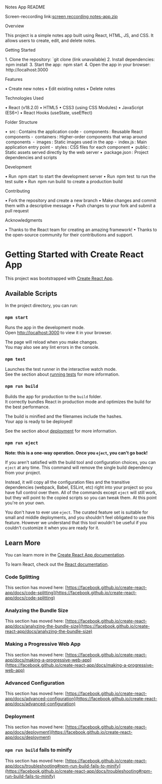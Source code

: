 Notes App README

Screen-reccording link:[screen reccording notes-app.zip](https://github.com/user-attachments/files/16058686/screen.reccording.notes-app.zip)



Overview

This project is a simple notes app built using React, HTML, JS, and CSS. It allows users to create, edit, and delete notes.

Getting Started

1.⁠ ⁠Clone the repository: `git clone (link unavailable)
2.⁠ ⁠Install dependencies: ⁠ npm install ⁠
3.⁠ ⁠Start the app: ⁠ npm start ⁠
4.⁠ ⁠Open the app in your browser: ⁠ http://localhost:3000 ⁠

Features

•⁠  ⁠Create new notes
•⁠  ⁠Edit existing notes
•⁠  ⁠Delete notes


Technologies Used

•⁠  ⁠React (v18.2.0)
•⁠  ⁠HTML5
•⁠  ⁠CSS3 (using CSS Modules)
•⁠  ⁠JavaScript (ES6+)
•⁠  ⁠React Hooks (useState, useEffect)

Folder Structure

•⁠  ⁠⁠ src ⁠: Contains the application code
    - ⁠ components ⁠: Reusable React components
    - ⁠ containers ⁠: Higher-order components that wrap around ⁠ components ⁠
    - ⁠ images ⁠: Static images used in the app
    - ⁠ index.js ⁠: Main application entry point
    - ⁠ styles ⁠: CSS files for each component
•⁠  ⁠⁠ public ⁠: Static assets served directly by the web server
•⁠  ⁠⁠ package.json ⁠: Project dependencies and scripts

Development

•⁠  ⁠Run ⁠ npm start ⁠ to start the development server
•⁠  ⁠Run ⁠ npm test ⁠ to run the test suite
•⁠  ⁠Run ⁠ npm run build ⁠ to create a production build

Contributing

•⁠  ⁠Fork the repository and create a new branch
•⁠  ⁠Make changes and commit them with a descriptive message
•⁠  ⁠Push changes to your fork and submit a pull request


Acknowledgments

•⁠  ⁠Thanks to the React team for creating an amazing framework!
•⁠  ⁠Thanks to the open-source community for their contributions and support.


# Getting Started with Create React App

This project was bootstrapped with [Create React App](https://github.com/facebook/create-react-app).

## Available Scripts

In the project directory, you can run:

### `npm start`

Runs the app in the development mode.\
Open [http://localhost:3000](http://localhost:3000) to view it in your browser.

The page will reload when you make changes.\
You may also see any lint errors in the console.

### `npm test`

Launches the test runner in the interactive watch mode.\
See the section about [running tests](https://facebook.github.io/create-react-app/docs/running-tests) for more information.

### `npm run build`

Builds the app for production to the `build` folder.\
It correctly bundles React in production mode and optimizes the build for the best performance.

The build is minified and the filenames include the hashes.\
Your app is ready to be deployed!

See the section about [deployment](https://facebook.github.io/create-react-app/docs/deployment) for more information.

### `npm run eject`

**Note: this is a one-way operation. Once you `eject`, you can't go back!**

If you aren't satisfied with the build tool and configuration choices, you can `eject` at any time. This command will remove the single build dependency from your project.

Instead, it will copy all the configuration files and the transitive dependencies (webpack, Babel, ESLint, etc) right into your project so you have full control over them. All of the commands except `eject` will still work, but they will point to the copied scripts so you can tweak them. At this point you're on your own.

You don't have to ever use `eject`. The curated feature set is suitable for small and middle deployments, and you shouldn't feel obligated to use this feature. However we understand that this tool wouldn't be useful if you couldn't customize it when you are ready for it.

## Learn More

You can learn more in the [Create React App documentation](https://facebook.github.io/create-react-app/docs/getting-started).

To learn React, check out the [React documentation](https://reactjs.org/).

### Code Splitting

This section has moved here: [https://facebook.github.io/create-react-app/docs/code-splitting](https://facebook.github.io/create-react-app/docs/code-splitting)

### Analyzing the Bundle Size

This section has moved here: [https://facebook.github.io/create-react-app/docs/analyzing-the-bundle-size](https://facebook.github.io/create-react-app/docs/analyzing-the-bundle-size)

### Making a Progressive Web App

This section has moved here: [https://facebook.github.io/create-react-app/docs/making-a-progressive-web-app](https://facebook.github.io/create-react-app/docs/making-a-progressive-web-app)

### Advanced Configuration

This section has moved here: [https://facebook.github.io/create-react-app/docs/advanced-configuration](https://facebook.github.io/create-react-app/docs/advanced-configuration)

### Deployment

This section has moved here: [https://facebook.github.io/create-react-app/docs/deployment](https://facebook.github.io/create-react-app/docs/deployment)

### `npm run build` fails to minify

This section has moved here: [https://facebook.github.io/create-react-app/docs/troubleshooting#npm-run-build-fails-to-minify](https://facebook.github.io/create-react-app/docs/troubleshooting#npm-run-build-fails-to-minify)
